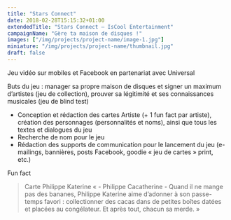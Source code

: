 ```yaml
---
title: "Stars Connect"
date: 2018-02-28T15:15:32+01:00
extendedTitle: "Stars Connect – IsCool Entertainment"
campaignName: "Gère ta maison de disques !"
images: ["/img/projects/project-name/image-1.jpg"]
miniature: "/img/projects/project-name/thumbnail.jpg"
draft: false
---
```


Jeu vidéo sur mobiles et Facebook en partenariat avec Universal

Buts du jeu : manager sa propre maison de disques et signer un maximum d’artistes (jeu de collection), prouver sa légitimité et ses connaissances musicales (jeu de blind test)

- Conception et rédaction des cartes Artiste (+ 1 fun fact par artiste), création des
personnages (personnalités et noms), ainsi que tous les textes et dialogues du jeu
- Recherche de nom pour le jeu
- Rédaction des supports de communication pour le lancement du jeu (e-mailings, bannières, posts Facebook, goodie « jeu de cartes » print, etc.)

Fun fact

> Carte Philippe Katerine
« - Philippe Cacatherine -
Quand il ne mange pas des bananes, Philippe Katerine aime d’adonner à son passe-temps favori : collectionner des cacas dans de petites boîtes datées et placées au congélateur. Et après tout, chacun sa merde. »
